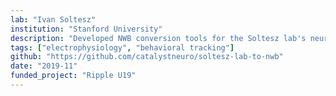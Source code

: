 ```yaml
---
lab: "Ivan Soltesz"
institution: "Stanford University"
description: "Developed NWB conversion tools for the Soltesz lab's neuroscience datasets. The tools facilitate the standardization of experimental data into the NWB format, supporting the lab's research in neural circuit dynamics and computational neuroscience."
tags: ["electrophysiology", "behavioral tracking"]
github: "https://github.com/catalystneuro/soltesz-lab-to-nwb"
date: "2019-11"
funded_project: "Ripple U19"
---
```

